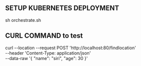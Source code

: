 ## SETUP KUBERNETES DEPLOYMENT
sh orchestrate.sh

## CURL COMMAND to test
curl --location --request POST 'http://localhost:80/findlocation' \
--header 'Content-Type: application/json' \
--data-raw '{
    "name": "siri",
    "age": 30
}'